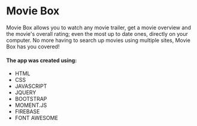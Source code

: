 # Movie Box
Movie Box allows you to watch any movie trailer, get a movie overview and the movie's overall rating; even the most up to date ones, directly on your computer. No more having to search up movies using multiple sites, Movie Box has you covered!

<h4>The app was created using:</h4>
<ul>
  <li>HTML</li>
  <li>CSS</li>
  <li>JAVASCRIPT</li>
  <li>JQUERY</li>
  <li>BOOTSTRAP</li>
  <li>MOMENT.JS</li>
  <li>FIREBASE</li>
  <li>FONT AWESOME</li>
</ul>
